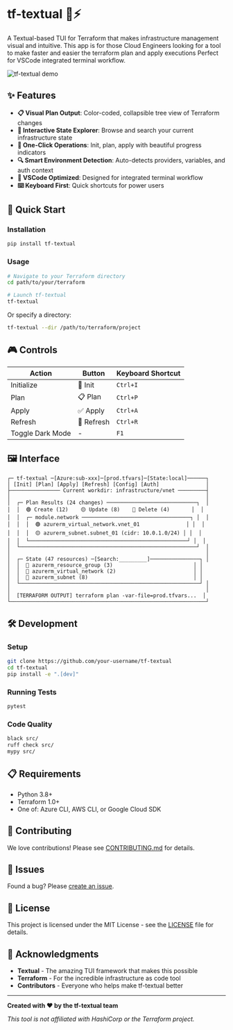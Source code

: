 # tf-textual 🌳⚡

A Textual-based TUI for Terraform that makes infrastructure management visual and intuitive. 
This app is for those Cloud Engineers looking for a tool to make faster and easier the terraform plan and apply executions
Perfect for VSCode integrated terminal workflow.

![tf-textual demo](https://via.placeholder.com/800x400/2D3748/FFFFFF?text=tf-textual+Terraform+TUI+Companion)

## ✨ Features

- **📋 Visual Plan Output**: Color-coded, collapsible tree view of Terraform changes
- **🌳 Interactive State Explorer**: Browse and search your current infrastructure state
- **🚀 One-Click Operations**: Init, plan, apply with beautiful progress indicators
- **🔍 Smart Environment Detection**: Auto-detects providers, variables, and auth context
- **🎯 VSCode Optimized**: Designed for integrated terminal workflow
- **⌨️ Keyboard First**: Quick shortcuts for power users

## 🚀 Quick Start

### Installation

```bash
pip install tf-textual
```

### Usage

```bash
# Navigate to your Terraform directory
cd path/to/your/terraform

# Launch tf-textual
tf-textual
```

Or specify a directory:

```bash
tf-textual --dir /path/to/terraform/project
```

## 🎮 Controls

| Action | Button | Keyboard Shortcut |
|--------|--------|-------------------|
| Initialize | 🚀 Init | `Ctrl+I` |
| Plan | 📋 Plan | `Ctrl+P` |
| Apply | ✅ Apply | `Ctrl+A` |
| Refresh | 🔄 Refresh | `Ctrl+R` |
| Toggle Dark Mode | - | `F1` |

## 🖼️ Interface

```
┌─ tf-textual ─[Azure:sub-xxx]─[prod.tfvars]─[State:local]──────┐
│ [Init] [Plan] [Apply] [Refresh] [Config] [Auth]               │
├──────────────── Current workdir: infrastructure/vnet ─────────┤
│                                                               │
│  ┌─ Plan Results (24 changes) ─────────────────────────────┐  │
│  │  🟢 Create (12)    🟡 Update (8)    🔴 Delete (4)       │  │
│  │  ┌─ module.network ───────────────────────────────────┐ │  │
│  │  │  🟢 azurerm_virtual_network.vnet_01               │ │  │
│  │  │  🟡 azurerm_subnet.subnet_01 (cidr: 10.0.1.0/24) │ │  │
│  │  └───────────────────────────────────────────────────┘ │  │
│  └─────────────────────────────────────────────────────────┘  │
│                                                               │
│  ┌─ State (47 resources) ─[Search:_________]────────────────┐ │
│  │  📁 azurerm_resource_group (3)                          │ │
│  │  📁 azurerm_virtual_network (2)                         │ │
│  │  📁 azurerm_subnet (8)                                  │ │
│  └──────────────────────────────────────────────────────────┘ │
│                                                               │
│  [TERRAFORM OUTPUT] terraform plan -var-file=prod.tfvars...  │
└───────────────────────────────────────────────────────────────┘
```

## 🛠️ Development

### Setup

```bash
git clone https://github.com/your-username/tf-textual
cd tf-textual
pip install -e ".[dev]"
```

### Running Tests

```bash
pytest
```

### Code Quality

```bash
black src/
ruff check src/
mypy src/
```

## 📋 Requirements

- Python 3.8+
- Terraform 1.0+
- One of: Azure CLI, AWS CLI, or Google Cloud SDK

## 🤝 Contributing

We love contributions! Please see [CONTRIBUTING.md](CONTRIBUTING.md) for details.

## 🐛 Issues

Found a bug? Please [create an issue](https://github.com/your-username/tf-textual/issues).

## 📄 License

This project is licensed under the MIT License - see the [LICENSE](LICENSE) file for details.

## 🙏 Acknowledgments

- **Textual** - The amazing TUI framework that makes this possible
- **Terraform** - For the incredible infrastructure as code tool
- **Contributors** - Everyone who helps make tf-textual better

---

**Created with ❤️ by the tf-textual team**

*This tool is not affiliated with HashiCorp or the Terraform project.*
